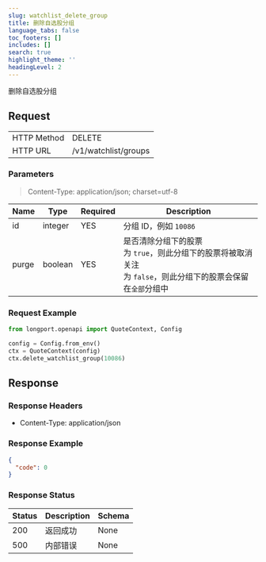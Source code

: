 ```yaml
---
slug: watchlist_delete_group
title: 删除自选股分组
language_tabs: false
toc_footers: []
includes: []
search: true
highlight_theme: ''
headingLevel: 2
---
```


删除自选股分组

<SDKLinks module="quote" klass="QuoteContext" method="delete_watchlist_group" />

## Request

<table className="http-basic">
<tbody>
<tr><td className="http-basic-key">HTTP Method</td><td>DELETE</td></tr>
<tr><td className="http-basic-key">HTTP URL</td><td>/v1/watchlist/groups </td></tr>
</tbody>
</table>

### Parameters

> Content-Type: application/json; charset=utf-8

| Name  | Type    | Required | Description                                                                                                               |
| ----- | ------- | -------- | ------------------------------------------------------------------------------------------------------------------------- |
| id    | integer | YES      | 分组 ID，例如 `10086`                                                                                                     |
| purge | boolean | YES      | 是否清除分组下的股票<br /> 为 `true`，则此分组下的股票将被取消关注<br /> 为 `false`，则此分组下的股票会保留在`全部`分组中 |

### Request Example

```python
from longport.openapi import QuoteContext, Config

config = Config.from_env()
ctx = QuoteContext(config)
ctx.delete_watchlist_group(10086)
```

## Response

### Response Headers

- Content-Type: application/json

### Response Example

```json
{
  "code": 0
}
```

### Response Status

| Status | Description | Schema |
| ------ | ----------- | ------ |
| 200    | 返回成功    | None   |
| 500    | 内部错误    | None   |

<aside className="success">
</aside>
